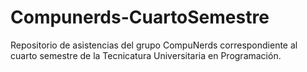 # Compunerds-CuartoSemestre
Repositorio de asistencias del grupo CompuNerds correspondiente al cuarto semestre de la Tecnicatura Universitaria en Programación.
